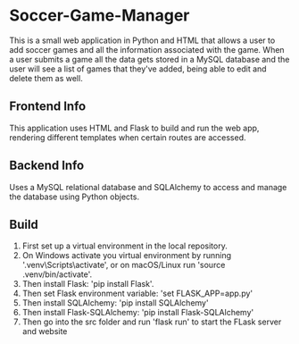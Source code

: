 # Soccer-Game-Manager
This is a small web application in Python and HTML that allows a user to add soccer games and all the 
information associated with the game. When a user submits a game all the data gets stored in a MySQL 
database and the user will see a list of games that they've added, being able to edit and delete them
as well.

## Frontend Info
This application uses HTML and Flask to build and run the web app, rendering different templates when
certain routes are accessed.

## Backend Info
Uses a MySQL relational database and SQLAlchemy to access and manage the database using Python objects. 

## Build
1. First set up a virtual environment in the local repository.
2. On Windows activate you virtual environment by running '.venv\Scripts\activate', or on macOS/Linux run 'source .venv/bin/activate'.
3. Then install Flask: 'pip install Flask'.
4. Then set Flask environment variable: 'set FLASK_APP=app.py'
5. Then install SQLAlchemy: 'pip install SQLAlchemy'
6. Then install Flask-SQLAlchemy: 'pip install Flask-SQLAlchemy'
7. Then go into the src folder and run 'flask run' to start the FLask server and website
 
